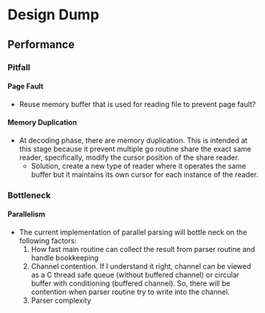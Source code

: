 # Design Dump

## Performance

### Pitfall

#### Page Fault

- Reuse memory buffer that is used for reading file to prevent page fault?

#### Memory Duplication

- At decoding phase, there are memory duplication. This is intended at this stage 
because it prevent multiple go routine share the exact same reader, specifically, 
modify the cursor position of the share reader.
    - Solution, create a new type of reader where it operates the same buffer but 
    it maintains its own cursor for each instance of the reader.

### Bottleneck

#### Parallelism

- The current implementation of parallel parsing will bottle neck on the following 
factors:
    1. How fast main routine can collect the result from parser routine and handle 
    bookkeeping
    2. Channel contention. If I understand it right, channel can be viewed as a 
    C thread safe queue (without buffered channel) or circular buffer with 
    conditioning (buffered channel). So, there will be contention when parser 
    routine try to write into the channel.
    3. Parser complexity
